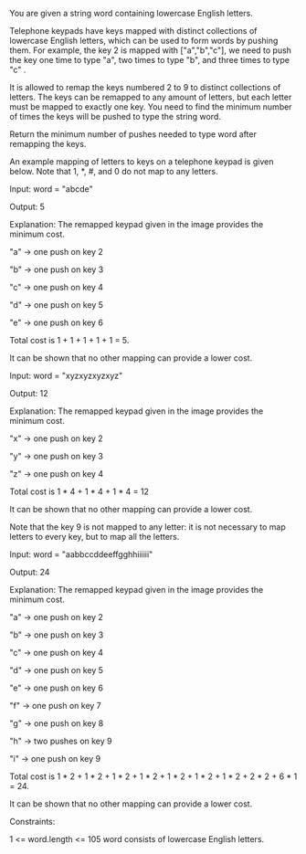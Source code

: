 You are given a string word containing lowercase English letters.

Telephone keypads have keys mapped with distinct collections of lowercase English letters, which can be used to form words by pushing them. For example, the key 2 is mapped with ["a","b","c"], we need to push the key one time to type "a", two times to type "b", and three times to type "c" .

It is allowed to remap the keys numbered 2 to 9 to distinct collections of letters. The keys can be remapped to any amount of letters, but each letter must be mapped to exactly one key. You need to find the minimum number of times the keys will be pushed to type the string word.

Return the minimum number of pushes needed to type word after remapping the keys.

An example mapping of letters to keys on a telephone keypad is given below. Note that 1, *, #, and 0 do not map to any letters.


Input: word = "abcde"

Output: 5

Explanation: The remapped keypad given in the image provides the minimum cost.

"a" -> one push on key 2

"b" -> one push on key 3

"c" -> one push on key 4

"d" -> one push on key 5

"e" -> one push on key 6

Total cost is 1 + 1 + 1 + 1 + 1 = 5.

It can be shown that no other mapping can provide a lower cost.


Input: word = "xyzxyzxyzxyz"

Output: 12

Explanation: The remapped keypad given in the image provides the minimum cost.

"x" -> one push on key 2

"y" -> one push on key 3

"z" -> one push on key 4

Total cost is 1 * 4 + 1 * 4 + 1 * 4 = 12

It can be shown that no other mapping can provide a lower cost.

Note that the key 9 is not mapped to any letter: it is not necessary to map letters to every key, but to map all the letters.


Input: word = "aabbccddeeffgghhiiiiii"

Output: 24

Explanation: The remapped keypad given in the image provides the minimum cost.

"a" -> one push on key 2

"b" -> one push on key 3

"c" -> one push on key 4

"d" -> one push on key 5

"e" -> one push on key 6

"f" -> one push on key 7

"g" -> one push on key 8

"h" -> two pushes on key 9

"i" -> one push on key 9

Total cost is 1 * 2 + 1 * 2 + 1 * 2 + 1 * 2 + 1 * 2 + 1 * 2 + 1 * 2 + 2 * 2 + 6 * 1 = 24.

It can be shown that no other mapping can provide a lower cost.


Constraints:

1 <= word.length <= 105
word consists of lowercase English letters.

